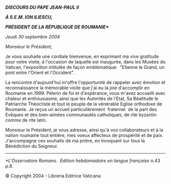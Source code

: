 ***DISCOURS DU PAPE JEAN-PAUL II***

***À S.E.M. ION ILIESCU,***

***PRÉSIDENT DE LA RÉPUBLIQUE DE ROUMANIE\****

*Jeudi 30 septembre 2004*

*Monsieur le Président,*

Je vous souhaite une cordiale bienvenue, en exprimant ma vive gratitude pour votre visite, à l'occasion de laquelle est inaugurée, dans les Musées du Vatican, l'exposition intitulée de façon emblématique:  "Etienne le Grand, un pont entre l'Orient et l'Occident".

La rencontre d'aujourd'hui m'offre l'opportunité de rappeler avec émotion et reconnaissance la mémorable visite que j'ai eu la joie d'accomplir en Roumanie en 1999. Pèlerin de foi et d'espérance, vous m'avez accueilli avec chaleur et enthousiasme, ainsi que les Autorités de l'Etat, Sa Béatitude le Patriarche Théoctiste et tout le peuple de la vénérable Eglise orthodoxe de Roumanie. Je reçus un accueil particulièrement  fraternel  de la part des Evêques et des bien-aimées communautés catholiques, de rite byzantin comme de rite latin.

Monsieur le Président, je vous adresse, ainsi qu'à vos collaborateurs et à la nation roumaine tout entière, mes voeux affecteux de prospérité et de paix. J'accompagne ces souhaits de ma prière, en invoquant sur tous la Bénédiction du Seigneur.

**** * ****

*\*L'Osservatore Romano.  Edition hebdomadoire en langue française* n.43 p.8.

© Copyright 2004 - Libreria Editrice Vaticana